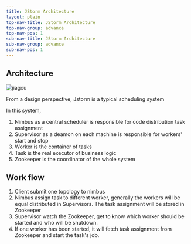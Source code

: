 ```yaml
---
title: JStorm Architecture
layout: plain
top-nav-title: JStorm Architecture
top-nav-group: advance
top-nav-pos: 1
sub-nav-title: JStorm Architecture
sub-nav-group: advance
sub-nav-pos: 1
---
```

## Architecture
![jiagou]({{site.baseurl}}/img/advance/architecture/architecture.jpg)

From a design perspective, Jstorm is a typical scheduling system

In this system,

1. Nimbus as a central scheduler is responsible for code distribution task assignment
2. Supervisor as a deamon on each machine is responsible for workers' start and stop
3. Worker is the container of tasks
4. Task is the real executor of business logic
5. Zookeeper is the coordinator of the whole system


## Work flow
1. Client submit one topology to nimbus
2. Nimbus assign task to different worker, generally the workers will be equal distributed in Supervisors. The task assignment will be stored in Zookeeper
3. Supervisor watch the Zookeeper, get to know which worker should be started and who will be shutdown.
4. If one worker has been started, it will fetch task assignment from Zookeeper and start the task's job.